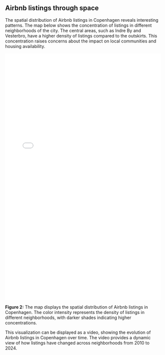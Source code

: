 ## Airbnb listings through space
The spatial distribution of Airbnb listings in Copenhagen reveals interesting patterns. The map below shows the concentration of listings in different neighborhoods of the city. The central areas, such as Indre By and Vesterbro, have a higher density of listings compared to the outskirts. This concentration raises concerns about the impact on local communities and housing availability.

<embed
       type="text/html" 
       src="/../figures/listings_per_neighbourhood.html"
       height="800"
       width="100%"
       >

**Figure 2:** The map displays the spatial distribution of Airbnb listings in Copenhagen. The color intensity represents the density of listings in different neighborhoods, with darker shades indicating higher concentrations.

This visualization can be displayed as a video, showing the evolution of Airbnb listings in Copenhagen over time. The video provides a dynamic view of how listings have changed across neighborhoods from 2010 to 2024.